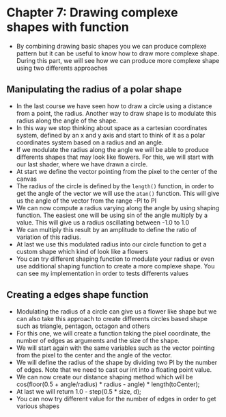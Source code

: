 # Chapter 7: Drawing complexe shapes with function

* By combining drawing basic shapes you we can produce complexe pattern but it can be useful to know how to draw more complexe shape. During this part, we will see how we can produce more complexe shape using two differents approaches

## Manipulating the radius of a polar shape
* In the last course we have seen how to draw a circle using a distance from a point, the radius. Another way to draw shape is to modulate this radius along the angle of the shape.
* In this way we stop thinking about space as a cartesian coordinates system, defined by an x and y axis and start to think of it as a polar coordinates system based on a radius and an angle.
* If we modulate the radius along the angle we will be able to produce differents shapes that may look like flowers. For this, we will start with our last shader, where we have drawn a circle.
* At start we define the vector pointing from the pixel to the center of the canvas
* The radius of the circle is defined by the ```length()``` function, in order to get the angle of the vector we will use the ```atan()``` function. This will give us the angle of the vector from the range -PI to PI
* We can now compute a radius varying along the angle by using shaping function. The easiest one will be using sin of the angle multiply by a value. This will give us a radius oscillating between -1.0 to 1.0
* We can multiply this result by an amplitude to define the ratio of variation of this radius.
* At last we use this modulated radius into our circle function to get a custom shape which kind of look like a flowers
* You can try different shaping function to modulate your radius or even use additional shaping function to create a more complexe shape. You can see my implementation in order to tests differents values

## Creating a edges shape function
* Modulating the radius of a circle can give us a flower like shape but we can also take this approach to create differents circles based shape such as triangle, pentagon, octagon and others
* For this one, we will create a function taking the pixel coordinate, the number of edges as arguments and the size of the shape.
* We will start again with the same variables such as the vector pointing from the pixel to the center and the angle of the vector.
* We will define the radius of the shape by dividing two PI by the number of edges. Note that we need to cast our int into a floating point value.
* We can now create our distance shaping method which will be
cos(floor(0.5 + angle/radius) * radius - angle) * length(toCenter);
* At last we will return 1.0 - step(0.5 * size, d);
* You can now try different value for the number of edges in order to get various shapes

